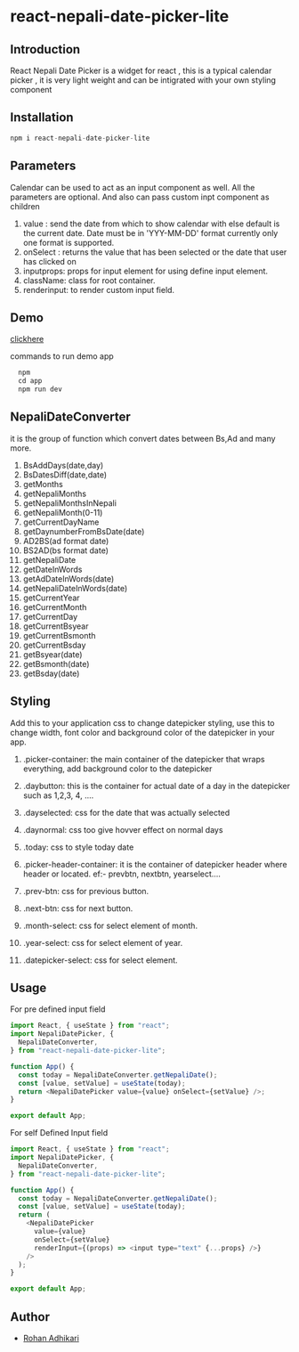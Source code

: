 # react-nepali-date-picker-lite

## Introduction

React Nepali Date Picker is a widget for react , this is a typical calendar picker ,
it is very light weight and can be intigrated with your own styling component

## Installation

```javascript
npm i react-nepali-date-picker-lite
```

## Parameters

Calendar can be used to act as an input component as well. All the parameters are optional. And also can pass custom inpt component as children

1. value : send the date from which to show calendar with else default is the current date. Date must be in 'YYY-MM-DD' format currently only one format is supported.
2. onSelect : returns the value that has been selected or the date that user has clicked on
3. inputprops: props for input element for using define input element.
4. className: class for root container.
5. renderinput: to render custom input field.

## Demo

[clickhere](https://demo.rohan.info.np/ReactNpDatePicker/)

commands to run demo app

```javascript
  npm
  cd app
  npm run dev
```

## NepaliDateConverter

it is the group of function which convert dates between Bs,Ad and many more.

1. BsAddDays(date,day)
2. BsDatesDiff(date,date)
3. getMonths
4. getNepaliMonths
5. getNepaliMonthsInNepali
6. getNepaliMonth(0-11)
7. getCurrentDayName
8. getDaynumberFromBsDate(date)
9. AD2BS(ad format date)
10. BS2AD(bs format date)
11. getNepaliDate
12. getDateInWords
13. getAdDateInWords(date)
14. getNepaliDateInWords(date)
15. getCurrentYear
16. getCurrentMonth
17. getCurrentDay
18. getCurrentBsyear
19. getCurrentBsmonth
20. getCurrentBsday
21. getBsyear(date)
22. getBsmonth(date)
23. getBsday(date)

## Styling

Add this to your application css to change datepicker styling, use this to change width, font color and background color of the datepicker in your app.

1. .picker-container: the main container of the datepicker that wraps everything, add background color to the datepicker

2. .daybutton: this is the container for actual date of a day in the datepicker such as 1,2,3, 4, ....

3. .dayselected: css for the date that was actually selected

4. .daynormal: css too give hovver effect on normal days

5. .today: css to style today date

6. .picker-header-container: it is the container of datepicker header where header or located. ef:- prevbtn, nextbtn, yearselect....

7. .prev-btn: css for previous button.

8. .next-btn: css for next button.

9. .month-select: css for select element of month.

10. .year-select: css for select element of year.

11. .datepicker-select: css for select element.

## Usage

For pre defined input field

```javascript
import React, { useState } from "react";
import NepaliDatePicker, {
  NepaliDateConverter,
} from "react-nepali-date-picker-lite";

function App() {
  const today = NepaliDateConverter.getNepaliDate();
  const [value, setValue] = useState(today);
  return <NepaliDatePicker value={value} onSelect={setValue} />;
}

export default App;
```

For self Defined Input field

```javascript
import React, { useState } from "react";
import NepaliDatePicker, {
  NepaliDateConverter,
} from "react-nepali-date-picker-lite";

function App() {
  const today = NepaliDateConverter.getNepaliDate();
  const [value, setValue] = useState(today);
  return (
    <NepaliDatePicker
      value={value}
      onSelect={setValue}
      renderInput={(props) => <input type="text" {...props} />}
    />
  );
}

export default App;
```

## Author

- [Rohan Adhikari](https://rohanadhikari.com.np/)
